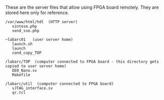 These are the server files that allow using FPGA board remotely.
They are stored here only for reference.

```
/var/www/html/hdl  (HTTP server)
   sintese.php
   send_sse.php

~labarc01   (user server home)
   launch.sh
   launch
   cond_copy_TOP

/labarc/TOP  (computer connected to FPGA board - this directory gets copied to user server home)
   DE0_Nano.sv
   Makefile

/labarc/util  (computer connected to FPGA board)
   vJTAG_interface.sv
   qr.tcl
```


